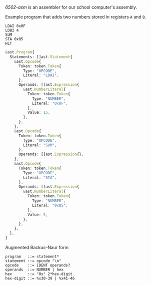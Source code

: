 _6502-asm_ is an assembler for our school computer's assembly.

Example program that adds two numbers stored in registers `A` and `B`.
```
LDAI 0x0F
LDBI 4
SUM
STA 0x05
HLT
```

```ts
&ast.Program{
  Statements: []ast.Statement{
    &ast.Opcode{
      Token: token.Token{
        Type: "OPCODE",
        Literal: "LDAI",
      },
      Operands: []ast.Expression{
        &ast.NumberLiteral{
          Token: token.Token{
            Type: "NUMBER",
            Literal: "0x0F",
          },
          Value: 15,
        },
      },
    },
    &ast.Opcode{
      Token: token.Token{
        Type: "OPCODE",
        Literal: "SUM",
      },
      Operands: []ast.Expression{},
    },
    &ast.Opcode{
      Token: token.Token{
        Type: "OPCODE",
        Literal: "STA",
      },
      Operands: []ast.Expression{
        &ast.NumberLiteral{
          Token: token.Token{
            Type: "NUMBER",
            Literal: "0x05",
          },
          Value: 5,
        },
      },
    },
  },
}
```


Augmented Backus–Naur form
```
program   ::= statement*
statement ::= opcode "\n"
opcode    ::= IDENT operands?
operands  ::= NUMBER | hex
hex       ::= "0x" 2*hex-digit
hex-digit ::= %x30-39 | %x41-46
```
